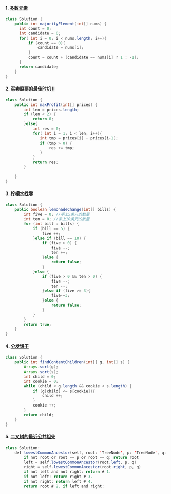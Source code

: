 #### 1. [多数元素](https://leetcode-cn.com/problems/majority-element/description/)

```java
class Solution {
    public int majorityElement(int[] nums) {
      int count = 0;
      int candidate = 0;
      for( int i = 0; i < nums.length; i++){
          if (count == 0){
              candidate = nums[i];
          }
          count = count + (candidate == nums[i] ? 1 : -1);
      }
      return candidate;
    }
}
```

#### 2. [买卖股票的最佳时机 II ](https://leetcode-cn.com/problems/best-time-to-buy-and-sell-stock-ii/description/)

```java
class Solution {
    public int maxProfit(int[] prices) {
        int len = prices.length;
        if (len < 2) {
            return 0;
        }else{
            int res = 0;
            for( int i = 1; i < len; i++){
               int tmp = prices[i] - prices[i-1];
               if (tmp > 0) {
                   res += tmp;
               }
            }
            return res;
        }
        
    }
}
```

#### 3. [柠檬水找零](https://leetcode-cn.com/problems/lemonade-change/description/)

```java
class Solution {
    public boolean lemonadeChange(int[] bills) {
        int five = 0; //手上5美元的数量
        int ten = 0; //手上10美元的数量
        for (int bill : bills) {
            if (bill == 5) {
                five ++;
            }else if (bill == 10) {
                if (five > 0) {
                    five --;
                    ten ++;
                }else {
                    return false;
                }
            }else {
                if (five > 0 && ten > 0) {
                    five --;
                    ten --;
                }else if (five >= 3){
                    five-=3;
                }else {
                    return false;
                }
            }
        }
        return true;
    }
}
```

#### 4. [分发饼干](https://leetcode-cn.com/problems/assign-cookies/description/)

```java
class Solution {
    public int findContentChildren(int[] g, int[] s) {
        Arrays.sort(g);
        Arrays.sort(s);
        int child = 0;
        int cookie = 0;
        while (child < g.length && cookie < s.length) {
            if (g[child] <= s[cookie]){
                child ++;
            }
            cookie ++;
        }
        return child;
    }
}
```

#### 5. [二叉树的最近公共祖先](https://leetcode-cn.com/problems/lowest-common-ancestor-of-a-binary-tree/)

```java
class Solution:
    def lowestCommonAncestor(self, root: 'TreeNode', p: 'TreeNode', q: 'TreeNode') -> 'TreeNode':
        if not root or root == p or root == q: return root
        left = self.lowestCommonAncestor(root.left, p, q)
        right = self.lowestCommonAncestor(root.right, p, q)
        if not left and not right: return # 1.
        if not left: return right # 3.
        if not right: return left # 4.
        return root # 2. if left and right:
```

